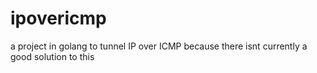 # ipovericmp
a project in golang to tunnel IP over ICMP because there isnt currently a good solution to this
